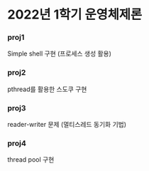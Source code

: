 # 2022년 1학기 운영체제론
### proj1
Simple shell 구현 (프로세스 생성 활용)
### proj2
pthread를 활용한 스도쿠 구현
### proj3
reader-writer 문제 (멀티스레드 동기화 기법)
### proj4
thread pool 구현
